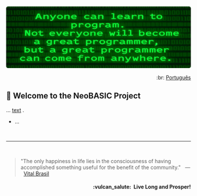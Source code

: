 ![NeoBASIC banner](https://raw.githubusercontent.com/neobasic/.github/main/assets/profile-banner_en.png)

<p align="right">:br: <a href="https://github.com/neobasic/.github/blob/main/profile/README_pt.md">Português</a></p>

## 👋 Welcome to the NeoBASIC Project

<p align="justify">... <a href="https://">text</a> .</p>

- ...


<br />



















- - -
<br />

> "The only happiness in life lies in the consciousness of having accomplished something useful for the benefit of the community." &nbsp; — &nbsp; <a href="https://en.wikipedia.org/wiki/Vital_Brazil">Vital Brasil</a>


<h4 align="right">:vulcan_salute:&nbsp; Live Long and Prosper!</h4>

